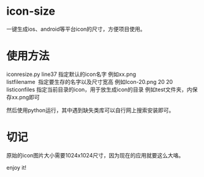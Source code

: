 # icon-size
一键生成ios、android等平台icon的尺寸，方便项目使用。   

# 使用方法  
iconresize.py  line37 指定默认的icon名字 例如xx.png  
listfilename  指定要生存的名字以及尺寸宽高 例如Icon-20.png 20 20  
listiconfiles 指定当前目录的icon，用于放生成icon的目录 例如test文件夹，内保存xx.png即可    

然后使用python运行，其中遇到缺失类库可以自行网上搜索安装即可。  

#  切记  
原始的icon图片大小需要1024x1024尺寸，因为现在的应用就要这么大咯。


enjoy it!
